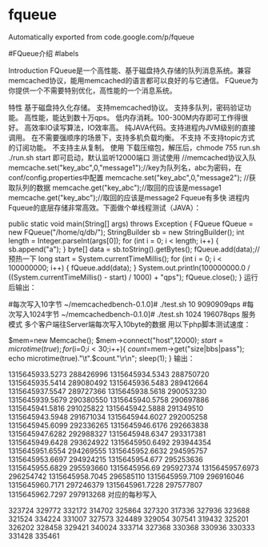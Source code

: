 # fqueue
Automatically exported from code.google.com/p/fqueue


#FQueue介绍 #labels

Introduction
FQueue是一个高性能、基于磁盘持久存储的队列消息系统。兼容memcached协议，能用memcached的语言都可以良好的与它通信。 FQueue为你提供一个不需要特别优化，高性能的一个消息系统。

特性
基于磁盘持久化存储。
支持memcached协议。
支持多队列，密码验证功能。
高性能，能达到数十万qps。
低内存消耗。100-300M内存即可工作得很好。
高效率IO读写算法，IO效率高。
纯JAVA代码。支持进程内JVM级别的直接调用。
在不需要强顺序的场景下，支持多机负载均衡。
不支持
不支持topic方式的订阅功能。
不支持主从复制。
使用
下载压缩包，解压后，chmode 755 run.sh
./run.sh start 即可启动，默认监听12000端口 测试使用
   //memcached协议入队
   memcache.set("key_abc",0,"message1");//key为队列名，abc为密码，在conf/config.properties中配置
   memcache.set("key_abc",0,"message2");
   //获取队列的数据
   memcache.get("key_abc");//取回的应该是message1
   memcache.get("key_abc");//取回的应该是message2
Fqueue有多快
进程内
Fqueue的底层存储非常高效。下面做个单线程测试（JAVA）：

 public static void main(String[] args) throws Exception {
        FQueue fQueue = new FQueue("/home/q/db/");
        StringBuilder sb = new StringBuilder();
        int length = Integer.parseInt(args[0]);
        for (int i = 0; i < length; i++) {
            sb.append("a");
        }
        byte[] data = sb.toString().getBytes();
        fQueue.add(data);// 预热一下
        long start = System.currentTimeMillis();
        for (int i = 0; i < 100000000; i++) {
            fQueue.add(data);
        }
        System.out.println(100000000.0 / ((System.currentTimeMillis() - start) / 1000) + "qps");
        fQueue.close();
    }
运行后输出：

#每次写入10字节
~/memcachedbench-0.1.0]# ./test.sh 10
9090909qps
#每次写入1024字节
~/memcachedbench-0.1.0]# ./test.sh 1024
196078qps
服务模式
多个客户端往Server端每次写入10byte的数据 用以下php脚本测试速度：

$mem=new Memcache();
$mem->connect("host",12000);
$start=microtime(true);
for($i=0;$i<30;$i++){
        $count=$mem->get("size|bbs|pass");
        echo microtime(true)."\t".$count."\r\n";
        sleep(1);
}
输出：

1315645933.5273 288426996
1315645934.5343 288750720
1315645935.5414 289080492
1315645936.5483 289412664
1315645937.5547 289727366
1315645938.5618 290053230
1315645939.5679 290380550
1315645940.5758 290697886
1315645941.5816 291025822
1315645942.5888 291349510
1315645943.5948 291671034
1315645944.6027 292005258
1315645945.6099 292336265
1315645946.6176 292663838
1315645947.6282 292988327
1315645948.6347 293317381
1315645949.6428 293624922
1315645950.6492 293944354
1315645951.6554 294269555
1315645952.6632 294595757
1315645953.6697 294924215
1315645954.677  295253636
1315645955.6829 295593660
1315645956.69   295927374
1315645957.6973 296254742
1315645958.7045 296585110
1315645959.7109 296916046
1315645960.7171 297246379
1315645961.7228 297577807
1315645962.7297 297913268
对应的每秒写入

323724
329772
332172
314702
325864
327320
317336
327936
323688
321524
334224
331007
327573
324489
329054
307541
319432
325201
326202
328458
329421
340024
333714
327368
330368
330936
330333
331428
335461
